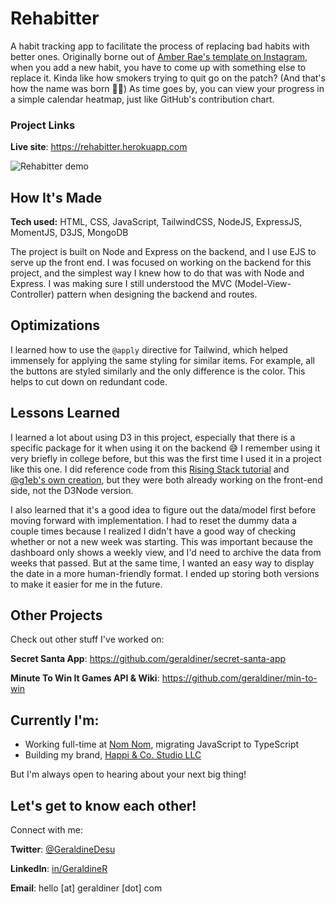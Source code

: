 # Rehabitter

A habit tracking app to facilitate the process of replacing bad habits with better ones. Originally borne out of [Amber Rae's template on Instagram](https://www.instagram.com/p/Bu3_RwPBM2_/), when you add a new habit, you have to come up with something else to replace it. Kinda like how smokers trying to quit go on the patch? (And that's how the name was born 🐇🥕) As time goes by, you can view your progress in a simple calendar heatmap, just like GitHub's contribution chart.

### Project Links

**Live site**: https://rehabitter.herokuapp.com

![Rehabitter demo](https://i.imgur.com/AXePo3s.gif)

## How It's Made

**Tech used:** HTML, CSS, JavaScript, TailwindCSS, NodeJS, ExpressJS, MomentJS, D3JS, MongoDB

The project is built on Node and Express on the backend, and I use EJS to serve up the front end. I was focused on working on the backend for this project, and the simplest way I knew how to do that was with Node and Express. I was making sure I still understood the MVC (Model-View-Controller) pattern when designing the backend and routes.

## Optimizations

I learned how to use the `@apply` directive for Tailwind, which helped immensely for applying the same styling for similar items. For example, all the buttons are styled similarly and the only difference is the color. This helps to cut down on redundant code.

## Lessons Learned

I learned a lot about using D3 in this project, especially that there is a specific package for it when using it on the backend 😅 I remember using it very briefly in college before, but this was the first time I used it in a project like this one. I did reference code from this [Rising Stack tutorial](https://blog.risingstack.com/tutorial-d3-js-calendar-heatmap/) and [@g1eb's own creation](https://github.com/g1eb/calendar-heatmap/blob/master/src/calendar-heatmap.js), but they were both already working on the front-end side, not the D3Node version.

I also learned that it's a good idea to figure out the data/model first before moving forward with implementation. I had to reset the dummy data a couple times because I realized I didn't have a good way of checking whether or not a new week was starting. This was important because the dashboard only shows a weekly view, and I'd need to archive the data from weeks that passed. But at the same time, I wanted an easy way to display the date in a more human-friendly format. I ended up storing both versions to make it easier for me in the future.















## Other Projects

Check out other stuff I've worked on:

**Secret Santa App**: https://github.com/geraldiner/secret-santa-app

**Minute To Win It Games API & Wiki**: https://github.com/geraldiner/min-to-win

## Currently I'm:

- Working full-time at <a target="_blank" href="https://nomnomnow.com">Nom Nom</a>, migrating JavaScript to TypeScript
- Building my brand, <a target="_blank" href="https://happiandco.com">Happi & Co. Studio LLC</a>

But I'm always open to hearing about your next big thing!

## Let's get to know each other!

Connect with me:

**Twitter**: [@GeraldineDesu](https://twitter.com/geraldinedesu)

**LinkedIn**: [in/GeraldineR](https://linkedin.com/in/geraldiner)

**Email**: hello [at] geraldiner [dot] com
